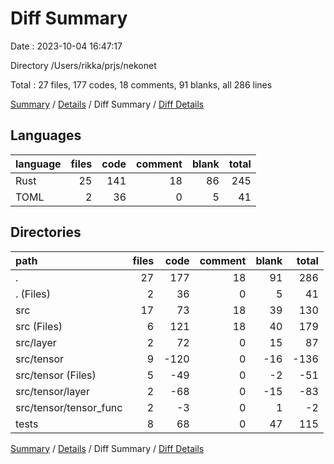 # Diff Summary

Date : 2023-10-04 16:47:17

Directory /Users/rikka/prjs/nekonet

Total : 27 files,  177 codes, 18 comments, 91 blanks, all 286 lines

[Summary](results.md) / [Details](details.md) / Diff Summary / [Diff Details](diff-details.md)

## Languages
| language | files | code | comment | blank | total |
| :--- | ---: | ---: | ---: | ---: | ---: |
| Rust | 25 | 141 | 18 | 86 | 245 |
| TOML | 2 | 36 | 0 | 5 | 41 |

## Directories
| path | files | code | comment | blank | total |
| :--- | ---: | ---: | ---: | ---: | ---: |
| . | 27 | 177 | 18 | 91 | 286 |
| . (Files) | 2 | 36 | 0 | 5 | 41 |
| src | 17 | 73 | 18 | 39 | 130 |
| src (Files) | 6 | 121 | 18 | 40 | 179 |
| src/layer | 2 | 72 | 0 | 15 | 87 |
| src/tensor | 9 | -120 | 0 | -16 | -136 |
| src/tensor (Files) | 5 | -49 | 0 | -2 | -51 |
| src/tensor/layer | 2 | -68 | 0 | -15 | -83 |
| src/tensor/tensor_func | 2 | -3 | 0 | 1 | -2 |
| tests | 8 | 68 | 0 | 47 | 115 |

[Summary](results.md) / [Details](details.md) / Diff Summary / [Diff Details](diff-details.md)